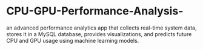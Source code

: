 # CPU-GPU-Performance-Analysis-
an advanced performance analytics app that collects real-time system data, stores it in a MySQL database, provides visualizations, and predicts future CPU and GPU usage using machine learning models.
